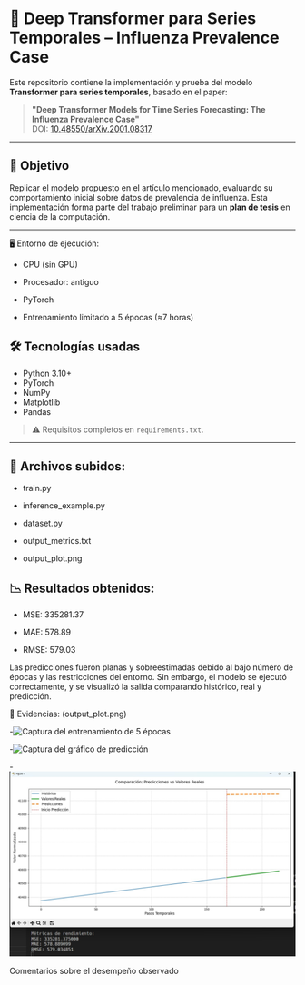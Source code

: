 # 🧠 Deep Transformer para Series Temporales – Influenza Prevalence Case

Este repositorio contiene la implementación y prueba del modelo **Transformer para series temporales**, basado en el paper:

> **"Deep Transformer Models for Time Series Forecasting: The Influenza Prevalence Case"**  
> DOI: [10.48550/arXiv.2001.08317](https://doi.org/10.48550/arXiv.2001.08317)

---

## 🎯 Objetivo

Replicar el modelo propuesto en el artículo mencionado, evaluando su comportamiento inicial sobre datos de prevalencia de influenza. Esta implementación forma parte del trabajo preliminar para un **plan de tesis** en ciencia de la computación.

---

🖥️ Entorno de ejecución:
- CPU (sin GPU)

- Procesador: antiguo

- PyTorch

- Entrenamiento limitado a 5 épocas (≈7 horas)



## 🛠️ Tecnologías usadas

- Python 3.10+
- PyTorch
- NumPy
- Matplotlib
- Pandas

> ⚠️ Requisitos completos en `requirements.txt`.

---

## 📁 Archivos subidos: 
- train.py

- inference_example.py

- dataset.py

- output_metrics.txt

- output_plot.png

## 📉 Resultados obtenidos:
- MSE: 335281.37

- MAE: 578.89

- RMSE: 579.03

Las predicciones fueron planas y sobreestimadas debido al bajo número de épocas y las restricciones del entorno. Sin embargo, el modelo se ejecutó correctamente, y se visualizó la salida comparando histórico, real y predicción.

📸 Evidencias:
 (output_plot.png)

-![Captura del entrenamiento de 5 épocas](Img/entrenamient_5_epocas.png)
 
-![Captura del gráfico de predicción](Img/resultados_predicion.png)

-![Captura del log de consola](Img/resultado_consola.jpeg)

Comentarios sobre el desempeño observado




